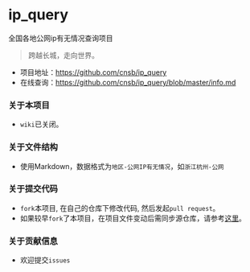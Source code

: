 # ip_query
全国各地公网ip有无情况查询项目

> 跨越长城，走向世界。

* 项目地址：https://github.com/cnsb/ip_query
* 在线查询：https://github.com/cnsb/ip_query/blob/master/info.md


### 关于本项目

* `wiki`已关闭。

### 关于文件结构

* 使用Markdown，数据格式为`地区-公网IP有无情况`，如`浙江杭州-公网`

### 关于提交代码

* `fork`本项目, 在自己的仓库下修改代码, 然后发起`pull request`。
* 如果较早`fork`了本项目，在项目文件变动后需同步源仓库，请参考[这里](https://help.github.com/articles/syncing-a-fork/)。

### 关于贡献信息

* 欢迎提交`issues`



